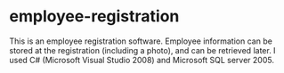 # employee-registration
This is an employee registration software. Employee information can be stored at the registration (including a photo), and can be retrieved later. I used C# (Microsoft Visual Studio 2008) and Microsoft SQL server 2005.
